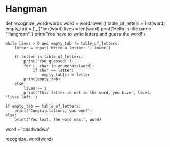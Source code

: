 # Hangman
def recognize_word(word):
    word = word.lower()
    table_of_letters = list(word)
    empty_tab = ['_']*len(word)
    lives = len(word)
    print('Hello in title game "Hangman".')
    print('You have to write letters and guess the word!')

    while lives > 0 and empty_tab != table_of_letters:
        letter = input('Write a letter: ').lower()

        if letter in table_of_letters:
            print('You guessed!')
            for i, char in enumerate(word):
                if char == letter:
                    empty_tab[i] = letter
            print(empty_tab)
        else:
            lives -= 1
            print('This letter is not in the word, you have', lives, 'lives left.')

    if empty_tab == table_of_letters:
        print('Congratulations, you won!')
    else:
        print('You lost. The word was:', word)


word = 'dasdwadwa'

recognize_word(word)
